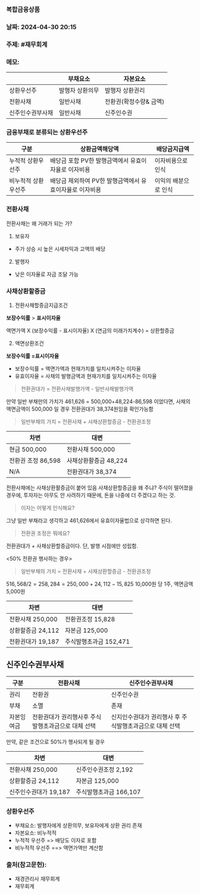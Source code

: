 ### 복합금융상품


### 날짜: 2024-04-30 20:15

### 주제:  #재무회계

### 메모:

|          | 부채요소     | 자본요소          |
| -------- | -------- | ------------- |
| 상환우선주    | 발행자 상환의무 | 발행자 상환권리      |
| 전환사채     | 일반사채     | 전환권(확정수량& 금액) |
| 신주인수권부사채 | 일반사채     | 신주인수권         |

### 금융부채로 분류되는 상환우선주


| 구분         | 상환금액해당액                         | 배당금지급액      |
| ---------- | ------------------------------- | ----------- |
| 누적적 상환우선주  | 배당금 포함 PV한 발행금액에서 유효이자율로 이자비용   | 이자비용으로 인식   |
| 비누적적 상환우선주 | 배당금 제외하여 PV한 발행금액에서 유효이자율로 이자비용 | 이익의 배분으로 인식 |


### 전환사채

전환사채는 왜 거래가 되는 가?


1. 보유자
- 주가 상승 시 높은 시세차익과 고액의 배당
2. 발행자
- 낮은 이자율로 자금 조달 가능


### 사채상환할증금

1) 전환사채할증금지급조건

**보장수익률** > **표시이자율**

액면가액 X (보장수익률 - 표시이자율) X (연금의 미래가치계수) = 상환할증금

2) 액면상환조건

**보장수익률 =표시이자율**


- 보장수익률 = 액면가액과 현재가치를 일치시켜주는 이자율
- 유효이자율 = 사채의 발행금액과 현재가치를 일치시켜주는 이자율




> 전환권대가 = 전환사채발행가액 - 일반사채발행가액

만약 일반 부채만의 가치가 461,626 = 500,000+48,224-86,598 이었다면, 사채의 액면금액이 500,000 일 경우  전환권대가  38,374원임을 확인가능함

>일반부채의 가치 
>= 전환사채 + 사채상환할증금 - 전환권조정



| 차변            | 대변             |
| ------------- | -------------- |
| 현금 500,000    | 전환사채 500,000   |
| 전환권 조정 86,598 | 사채상환활증금 48,224 |
| N/A           | 전환권대가 38,374   |


전환사채에는 사채상환활증금이 붙어 있음
사채상환할증금을 왜 주냐?
주식이 떨어졌을 경우에, 투자자는 아무도 안 사려하기 때문에, 돈을 나중에 더 주겠다고 하는 것.

> 이자는 어떻게 인식해요?

그냥 일반 부채라고 생각하고 461,626에서 유효이자율법으로 상각하면 된다.

> 전환권 조정은 뭐에요?

전환권대가 + 사채상환할증금이다. 단, 발행 시점에만 성립함.


<50% 전환권 행사하는 경우>

>일반부채의 가치 
>= 전환사채 + 사채상환할증금 - 전환권조정

$516,568 /2 = 258,284=250,000+24,112-15,825$
10,000원 당 1주, 액면금액 5,000원


| 차변           | 대변              |
| ------------ | --------------- |
| 전환사채 250,000 | 전환권조정 15,828    |
| 상환할증금 24,112 | 자본금 125,000     |
| 전환권대가 19,187 | 주식발행초과금 152,471 |

## 신주인수권부사채


| 구분    | 전환사채                        | 신주인수권부사채                        |
| ----- | --------------------------- | ------------------------------- |
| 권리    | 전환권                         | 신주인수권                           |
| 부채    | 소멸                          | 존재                              |
| 자본잉여금 | 전환권대가 권리행사후 주식발행초과금으로 대체 선택 | 신지인수권대가 권리행사  후 주식발행초과금으로 대체 선택 |


만약, 같은 조건으로 50%가 행사되게 될 경우

| 차변             | 대변              |
| -------------- | --------------- |
| 전환사채 250,000   | 신주인수권조정 2,192   |
| 상환할증금 24,112   | 자본금 125,000     |
| 신주인수권대가 19,187 | 주식발행초과금 166,107 |



### 상환우선주
- 부채요소: 발행자에게 상환의무, 보유자에게 상환 권리 존재
- 자본요소: 비누적적
- 누적적 우선주 => 배당도 이자로 포함
- 비누적적 우선주 ==> 액면가액만 계산함


### 출처(참고문헌):
-  재경관리사 재무회계
-  재무회계
